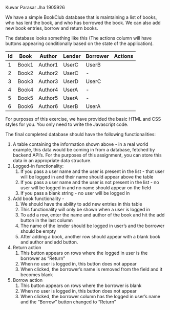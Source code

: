 Kuwar Parasar Jha
1905926

We have a simple BookClub database that is maintaining a list of books, who has lent the book, and who has borrowed the book. We can also add new book entries, borrow and return books.

The database looks something like this (The actions column will have buttons appearing conditionally based on the state of the application).

| Id  | Book  | Author  | Lender | Borrower | Actions |
| --- | ----- | ------- | ------ | -------- | ------- |
| 1   | Book1 | Author1 | UserC  | UserB    |         |
| 2   | Book2 | Author2 | UserC  | -        |         |
| 3   | Book3 | Author3 | UserD  | UserC    |         |
| 4   | Book4 | Author4 | UserA  | -        |         |
| 5   | Book5 | Author5 | UserA  | -        |         |
| 6   | Book6 | Author6 | UserB  | UserA    |         |



For purposes of this exercise, we have provided the basic HTML and CSS styles for you. You only need to write the Javascript code.

The final completed database should have the following functionalities:

1. A table containing the information shown above - in a real world example, this data would be coming in from a database, fetched by backend API’s. For the purposes of this assignment, you can store this data in an appropriate data structure.
2. Logged-in functionality:
   1. If you pass a user name and the user is present in the list - that user will be logged in and their name should appear above the table
   2. If you pass a user name and the user is not present in the list - no user will be logged in and no name should appear on the field
   3. If you pass a blank string - no user will be logged in
3. Add book functionality -
   1. We should have the ability to add new entries in this table
   2. This functionality will only be shown when a user is logged in
   3. To add a row, enter the name and author of the book and hit the add button in the last column
   4. The name of the lender should be logged in user’s and the borrower should be empty
   5. After adding a book, another row should appear with a blank book and author and add button.
4. Return action
   1. This button appears on rows where the logged in user is the borrower as “Return”
   2. When no user is logged in, this button does not appear
   3. When clicked, the borrower’s name is removed from the field and it becomes blank
5. Borrow action
   1. This button appears on rows where the borrower is blank
   2. When no user is logged in, this button does not appear
   3. When clicked, the borrower column has the logged in user’s name and the “Borrow” button changed to “Return”

